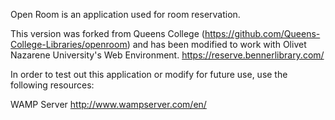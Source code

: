 Open Room is an application used for room reservation.

This version was forked from Queens College (https://github.com/Queens-College-Libraries/openroom) and has been modified
to work with Olivet Nazarene University's Web Environment. https://reserve.bennerlibrary.com/


In order to test out this application or modify for future use, use the following resources:

WAMP Server
http://www.wampserver.com/en/

